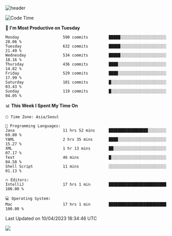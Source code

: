 ![header](https://capsule-render.vercel.app/api?type=Egg&color=timeAuto&height=300&section=header&text=PoPo&fontSize=90&animation=fadeIn)

  <!--START_SECTION:waka-->
![Code Time](http://img.shields.io/badge/Code%20Time-654%20hrs%2048%20mins-blue)

📅 **I'm Most Productive on Tuesday** 

```text
Monday                   590 commits         █████░░░░░░░░░░░░░░░░░░░░   20.06 % 
Tuesday                  632 commits         █████░░░░░░░░░░░░░░░░░░░░   21.49 % 
Wednesday                534 commits         █████░░░░░░░░░░░░░░░░░░░░   18.16 % 
Thursday                 436 commits         ████░░░░░░░░░░░░░░░░░░░░░   14.82 % 
Friday                   529 commits         ████░░░░░░░░░░░░░░░░░░░░░   17.99 % 
Saturday                 101 commits         █░░░░░░░░░░░░░░░░░░░░░░░░   03.43 % 
Sunday                   119 commits         █░░░░░░░░░░░░░░░░░░░░░░░░   04.05 % 
```


📊 **This Week I Spent My Time On** 

```text
🕑︎ Time Zone: Asia/Seoul

💬 Programming Languages: 
Java                     11 hrs 52 mins      █████████████████░░░░░░░░   69.80 % 
YAML                     2 hrs 35 mins       ████░░░░░░░░░░░░░░░░░░░░░   15.27 % 
XML                      1 hr 13 mins        ██░░░░░░░░░░░░░░░░░░░░░░░   07.17 % 
Text                     46 mins             █░░░░░░░░░░░░░░░░░░░░░░░░   04.58 % 
Shell Script             11 mins             ░░░░░░░░░░░░░░░░░░░░░░░░░   01.13 % 

🔥 Editors: 
IntelliJ                 17 hrs 1 min        █████████████████████████   100.00 % 

💻 Operating System: 
Mac                      17 hrs 1 min        █████████████████████████   100.00 % 
```


 Last Updated on 10/04/2023 18:34:46 UTC
<!--END_SECTION:waka-->



<img src="https://capsule-render.vercel.app/api?type=Egg&color=timeAuto&height=300&section=footer&text=PoPo&fontSize=90&animation=fadeIn&reversal=true" />
